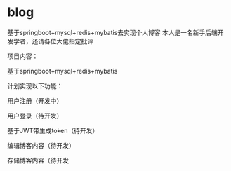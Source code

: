 # blog
基于springboot+mysql+redis+mybatis去实现个人博客
本人是一名新手后端开发学者，还请各位大佬指定批评

项目内容：

基于springboot+mysql+redis+mybatis

计划实现以下功能：

  用户注册（开发中）
  
  用户登录（待开发）
  
  基于JWT带生成token（待开发）
  
  编辑博客内容（待开发）
  
  存储博客内容（待开发
